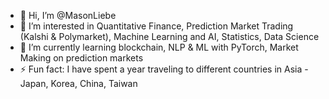 - 👋 Hi, I’m @MasonLiebe
- 👀 I’m interested in Quantitative Finance, Prediction Market Trading (Kalshi & Polymarket), Machine Learning and AI, Statistics, Data Science
- 🌱 I’m currently learning blockchain, NLP & ML with PyTorch, Market Making on prediction markets
- ⚡ Fun fact: I have spent a year traveling to different countries in Asia - Japan, Korea, China, Taiwan

<!---
MasonLiebe/MasonLiebe is a ✨ special ✨ repository because its `README.md` (this file) appears on your GitHub profile.
You can click the Preview link to take a look at your changes.
--->
